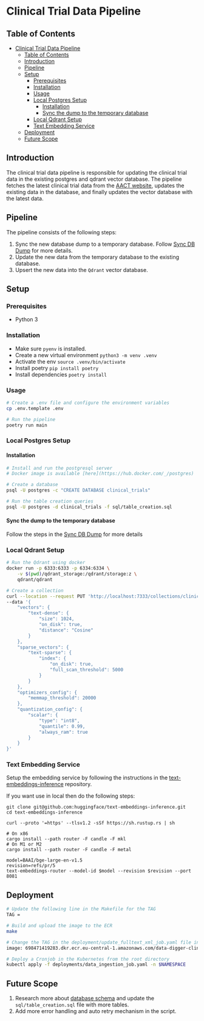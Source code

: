# Clinical Trial Data Pipeline

## Table of Contents
- [Clinical Trial Data Pipeline](#clinical-trial-data-pipeline)
  - [Table of Contents](#table-of-contents)
  - [Introduction](#introduction)
  - [Pipeline](#pipeline)
  - [Setup](#setup)
    - [Prerequisites](#prerequisites)
    - [Installation](#installation)
    - [Usage](#usage)
    - [Local Postgres Setup](#local-postgres-setup)
      - [Installation](#installation-1)
      - [Sync the dump to the temporary database](#sync-the-dump-to-the-temporary-database)
    - [Local Qdrant Setup](#local-qdrant-setup)
    - [Text Embedding Service](#text-embedding-service)
  - [Deployment](#deployment)
  - [Future Scope](#future-scope)

## Introduction
The clinical trial data pipeline is responsible for updating the clinical trial data in the existing postgres and qdrant vector database. The pipeline fetches the latest clinical trial data from the [AACT website](https://aact.ctti-clinicaltrials.org/snapshots), updates the existing data in the database, and finally updates the vector database with the latest data.

## Pipeline
The pipeline consists of the following steps:
1. Sync the new database dump to a temporary database. Follow [Sync DB Dump](./sync_db_dump/README.md) for more details.
2. Update the new data from the temporary database to the existing database.
3. Upsert the new data into the `Qdrant` vector database.

## Setup

### Prerequisites
- Python 3

### Installation
- Make sure `pyenv` is installed.
- Create a new virtual environment `python3 -m venv .venv`
- Activate the env `source .venv/bin/activate`
- Install poetry `pip install poetry`
- Install dependencies `poetry install`

### Usage
```bash
# Create a .env file and configure the environment variables
cp .env.template .env

# Run the pipeline
poetry run main
```

### Local Postgres Setup

#### Installation
```bash
# Install and run the postgresql server
# Docker image is available [here](https://hub.docker.com/_/postgres)

# Create a database
psql -U postgres -c "CREATE DATABASE clinical_trials"

# Run the table creation queries
psql -U postgres -d clinical_trials -f sql/table_creation.sql
```

#### Sync the dump to the temporary database
Follow the steps in the [Sync DB Dump](./sync_db_dump/README.md) for more details

### Local Qdrant Setup
```bash
# Run the Qdrant using docker
docker run -p 6333:6333 -p 6334:6334 \
    -v $(pwd)/qdrant_storage:/qdrant/storage:z \
    qdrant/qdrant

# Create a collection
curl --location --request PUT 'http://localhost:7333/collections/clinical_trials_vector_db' \
--data '{
    "vectors": {
        "text-dense": {
            "size": 1024,
            "on_disk": true,
            "distance": "Cosine"
        }
    },
    "sparse_vectors": {
        "text-sparse": {
            "index": {
                "on_disk": true,
                "full_scan_threshold": 5000
            }
        }
    },
    "optimizers_config": {
        "memmap_threshold": 20000
    },
    "quantization_config": {
        "scalar": {
            "type": "int8",
            "quantile": 0.99,
            "always_ram": true
        }
    }
}'
```

### Text Embedding Service
Setup the embedding service by following the instructions in the [text-embeddings-inference](https://github.com/huggingface/text-embeddings-inference/tree/main) repository.

If you want use in local then do the following steps:

```
git clone git@github.com:huggingface/text-embeddings-inference.git
cd text-embeddings-inference

curl --proto '=https' --tlsv1.2 -sSf https://sh.rustup.rs | sh

# On x86
cargo install --path router -F candle -F mkl
# On M1 or M2
cargo install --path router -F candle -F metal

model=BAAI/bge-large-en-v1.5
revision=refs/pr/5
text-embeddings-router --model-id $model --revision $revision --port 8081
```

## Deployment
```bash
# Update the following line in the Makefile for the TAG
TAG = 

# Build and upload the image to the ECR
make

# Change the TAG in the deployment/update_fulltext_xml_job.yaml file in the root directory
image: 698471419283.dkr.ecr.eu-central-1.amazonaws.com/data-digger-clinical-trials-ingestion:<TAG>

# Deploy a Cronjob in the Kubernetes from the root directory
kubectl apply -f deployments/data_ingestion_job.yaml -n $NAMESPACE
```

## Future Scope
1. Research more about [database schema](https://aact.ctti-clinicaltrials.org/schema) and update the `sql/table_creation.sql` file with more tables.
2. Add more error handling and auto retry mechanism in the script.